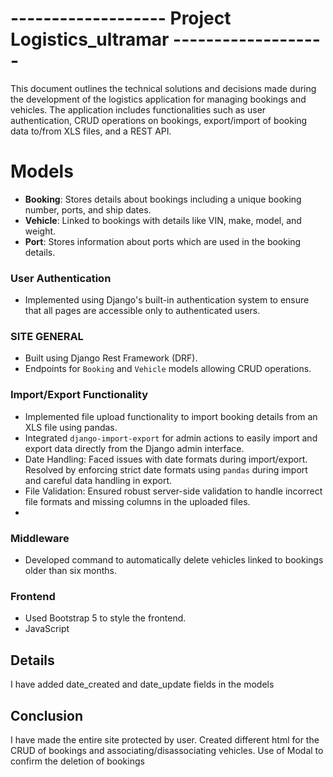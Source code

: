 # ------------------- Project Logistics_ultramar ------------------- 

This document outlines the technical solutions and decisions made during the development of the logistics application for managing bookings and vehicles. The application includes functionalities such as user authentication, CRUD operations on bookings, export/import of booking data to/from XLS files, and a REST API.

# Models

- **Booking**: Stores details about bookings including a unique booking number, ports, and ship dates.
- **Vehicle**: Linked to bookings with details like VIN, make, model, and weight.
- **Port**: Stores information about ports which are used in the booking details.

### User Authentication

- Implemented using Django's built-in authentication system to ensure that all pages are accessible only to authenticated users.

### SITE GENERAL

- Built using Django Rest Framework (DRF).
- Endpoints for `Booking` and `Vehicle` models allowing CRUD operations.

### Import/Export Functionality

- Implemented file upload functionality to import booking details from an XLS file using pandas.
- Integrated `django-import-export` for admin actions to easily import and export data directly from the Django admin interface.
- Date Handling: Faced issues with date formats during import/export. Resolved by enforcing strict date formats using `pandas` during import and careful data handling in export.
- File Validation: Ensured robust server-side validation to handle incorrect file formats and missing columns in the uploaded files.
- 
### Middleware

- Developed command to automatically delete vehicles linked to bookings older than six months.

### Frontend

- Used Bootstrap 5 to style the frontend.
- JavaScript 

## Details

I have added date_created and date_update fields in the models

## Conclusion

I have made the entire site protected by user. Created different html for the CRUD of bookings and associating/disassociating vehicles.
Use of Modal to confirm the deletion of bookings
